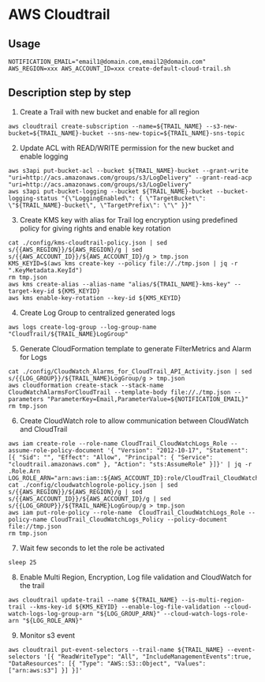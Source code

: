 # AWS Cloudtrail

## Usage

```
NOTIFICATION_EMAIL="email1@domain.com,email2@domain.com" AWS_REGION=xxx AWS_ACCOUNT_ID=xxx create-default-cloud-trail.sh
```

## Description step by step

1. Create a Trail with new bucket and enable for all region

```
aws cloudtrail create-subscription --name=${TRAIL_NAME} --s3-new-bucket=${TRAIL_NAME}-bucket --sns-new-topic=${TRAIL_NAME}-sns-topic
```

2. Update ACL with READ/WRITE permission for the new bucket and enable logging

```
aws s3api put-bucket-acl --bucket ${TRAIL_NAME}-bucket --grant-write "uri=http://acs.amazonaws.com/groups/s3/LogDelivery" --grant-read-acp "uri=http://acs.amazonaws.com/groups/s3/LogDelivery"
aws s3api put-bucket-logging --bucket ${TRAIL_NAME}-bucket --bucket-logging-status "{\"LoggingEnabled\": { \"TargetBucket\": \"${TRAIL_NAME}-bucket\", \"TargetPrefix\": \"\" }}"
```

3. Create KMS key with alias for Trail log encryption using predefined policy for giving
   rights and enable key rotation

```
cat ./config/kms-cloudtrail-policy.json | sed s/{{AWS_REGION}}/${AWS_REGION}/g | sed s/{{AWS_ACCOUNT_ID}}/${AWS_ACCOUNT_ID}/g > tmp.json
KMS_KEYID=$(aws kms create-key --policy file://./tmp.json | jq -r ".KeyMetadata.KeyId")
rm tmp.json
aws kms create-alias --alias-name "alias/${TRAIL_NAME}-kms-key" --target-key-id ${KMS_KEYID}
aws kms enable-key-rotation --key-id ${KMS_KEYID}
```

4. Create Log Group to centralized generated logs

```
aws logs create-log-group --log-group-name "CloudTrail/${TRAIL_NAME}LogGroup"
```

5. Generate CloudFormation template to generate FilterMetrics and Alarm for
   Logs

```
cat ./config/CloudWatch_Alarms_for_CloudTrail_API_Activity.json | sed s/{{LOG_GROUP}}/${TRAIL_NAME}LogGroup/g > tmp.json
aws cloudformation create-stack --stack-name CloudWatchAlarmsForCloudTrail --template-body file://./tmp.json --parameters "ParameterKey=Email,ParameterValue=${NOTIFICATION_EMAIL}"
rm tmp.json
```

6. Create CloudWatch role to allow communication between CloudWatch and
   CloudTrail

```
aws iam create-role --role-name CloudTrail_CloudWatchLogs_Role --assume-role-policy-document '{ "Version": "2012-10-17", "Statement": [{ "Sid": "", "Effect": "Allow", "Principal": { "Service": "cloudtrail.amazonaws.com" }, "Action": "sts:AssumeRole" }]}' | jq -r .Role.Arn
LOG_ROLE_ARN="arn:aws:iam::${AWS_ACCOUNT_ID}:role/CloudTrail_CloudWatchLogs_Role"
cat ./config/cloudwatchlogrole-policy.json | sed s/{{AWS_REGION}}/${AWS_REGION}/g | sed s/{{AWS_ACCOUNT_ID}}/${AWS_ACCOUNT_ID}/g | sed s/{{LOG_GROUP}}/${TRAIL_NAME}LogGroup/g > tmp.json
aws iam put-role-policy --role-name  CloudTrail_CloudWatchLogs_Role --policy-name CloudTrail_CloudWatchLogs_Policy --policy-document file://tmp.json
rm tmp.json
```

7. Wait few seconds to let the role be activated

```
sleep 25
```

8. Enable Multi Region, Encryption, Log file validation and CloudWatch for the
   trail

```
aws cloudtrail update-trail --name ${TRAIL_NAME} --is-multi-region-trail --kms-key-id ${KMS_KEYID} --enable-log-file-validation --cloud-watch-logs-log-group-arn "${LOG_GROUP_ARN}" --cloud-watch-logs-role-arn "${LOG_ROLE_ARN}"
```

9. Monitor s3 event

```
aws cloudtrail put-event-selectors --trail-name ${TRAIL_NAME} --event-selectors '[{ "ReadWriteType": "All", "IncludeManagementEvents":true, "DataResources": [{ "Type": "AWS::S3::Object", "Values": ["arn:aws:s3"] }] }]'
```
